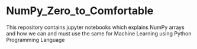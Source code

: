 # NumPy_Zero_to_Comfortable
This repository contains jupyter notebooks which explains NumPy arrays and how we can and must use the same for Machine Learning using Python Programming Language 
